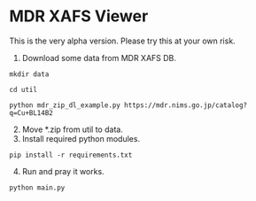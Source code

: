 # MDR XAFS Viewer

This is the very alpha version. Please try this at your own risk.

1. Download some data from MDR XAFS DB.

`mkdir data`

`cd util`

`python mdr_zip_dl_example.py https://mdr.nims.go.jp/catalog?q=Cu+BL14B2`

2.  Move \*.zip from util to data.
3.  Install required python modules.

`pip install -r requirements.txt`

4.  Run and pray it works.

`python main.py`
